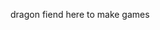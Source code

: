dragon fiend here to make games

<!---
ryuhans/ryuhans is a ✨ special ✨ repository because its `README.md` (this file) appears on your GitHub profile.
You can click the Preview link to take a look at your changes.
--->
